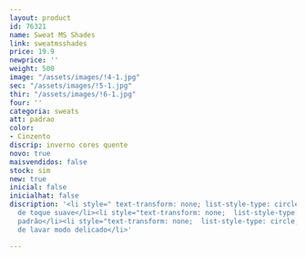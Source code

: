 ```yaml
---
layout: product
id: 76321
name: Sweat MS Shades
link: sweatmsshades
price: 19.9
newprice: ''
weight: 500
image: "/assets/images/!4-1.jpg"
sec: "/assets/images/!5-1.jpg"
thir: "/assets/images/!6-1.jpg"
four: ''
categoria: sweats
att: padrao
color:
- Cinzento
discrip: inverno cores quente
novo: true
maisvendidos: false
stock: sim
new: true
inicial: false
inicialhat: false
discription: '<li style=" text-transform: none; list-style-type: circle; ">Tecido
  de toque suave</li><li style="text-transform: none;  list-style-type: circle; ">Sweat
  padrão</li><li style="text-transform: none;  list-style-type: circle; ">Máquina
  de lavar modo delicado</li>'

---
```

